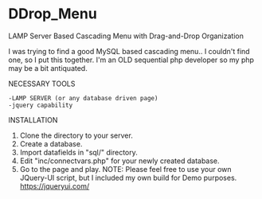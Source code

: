 # DDrop_Menu
LAMP Server Based Cascading Menu with Drag-and-Drop Organization


I was trying to find a good MySQL based cascading menu..  I couldn't find one, so I put this together.
I'm an OLD sequential php developer so my php may be a bit antiquated.

NECESSARY TOOLS

	-LAMP SERVER (or any database driven page)
	-jquery capability

	
INSTALLATION

1. Clone the directory to your server.
2. Create a database.
3. Import datafields in "sql/" directory.
4. Edit "inc/connectvars.php" for your newly created database.
5. Go to the page and play.
	NOTE:  Please feel free to use your own JQuery-UI script, but I included my own build for Demo purposes.
			https://jqueryui.com/
